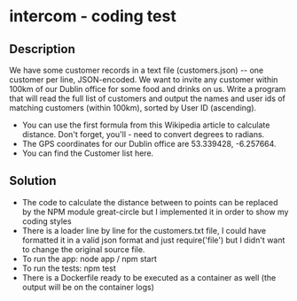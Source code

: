 # intercom - coding test

## Description

We have some customer records in a text file (customers.json) -- one customer per line, JSON-encoded. We want to invite any customer within 100km of our Dublin office for some food and drinks on us. Write a program that will read the full list of customers and output the names and user ids of matching customers (within 100km), sorted by User ID (ascending).
- You can use the first formula from this Wikipedia article to calculate distance. Don't forget, you'll - need to convert degrees to radians.
- The GPS coordinates for our Dublin office are 53.339428, -6.257664.
- You can find the Customer list here.

## Solution
- The code to calculate the distance between to points can be replaced by the NPM module great-circle but I implemented it in order to show my coding styles
- There is a loader line by line for the customers.txt file, I could have formatted it in a valid json format and just require('file') but I didn't want to change the original source file.
- To run the app: node app / npm start
- To run the tests: npm test
- There is a Dockerfile ready to be executed as a container as well (the output will be on the container logs)
